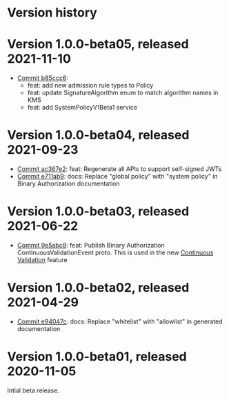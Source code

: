 # Version history

# Version 1.0.0-beta05, released 2021-11-10

- [Commit b85ccc6](https://github.com/googleapis/google-cloud-dotnet/commit/b85ccc6):
  - feat: add new admission rule types to Policy
  - feat: update SignatureAlgorithm enum to match algorithm names in KMS
  - feat: add SystemPolicyV1Beta1 service

# Version 1.0.0-beta04, released 2021-09-23

- [Commit ac367e2](https://github.com/googleapis/google-cloud-dotnet/commit/ac367e2): feat: Regenerate all APIs to support self-signed JWTs
- [Commit e711ab9](https://github.com/googleapis/google-cloud-dotnet/commit/e711ab9): docs: Replace "global policy" with "system policy" in Binary Authorization documentation

# Version 1.0.0-beta03, released 2021-06-22

- [Commit 9e5abc8](https://github.com/googleapis/google-cloud-dotnet/commit/9e5abc8): feat: Publish Binary Authorization ContinuousValidationEvent proto. This is used in the new [Continuous Validation](https://cloud.google.com/binary-authorization/docs/overview-cv) feature

# Version 1.0.0-beta02, released 2021-04-29

- [Commit e94047c](https://github.com/googleapis/google-cloud-dotnet/commit/e94047c): docs: Replace "whitelist" with "allowlist" in generated documentation

# Version 1.0.0-beta01, released 2020-11-05

Intial beta release.


